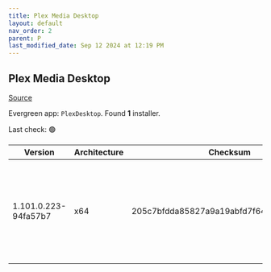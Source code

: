 ```yaml
---
title: Plex Media Desktop
layout: default
nav_order: 2
parent: P
last_modified_date: Sep 12 2024 at 12:19 PM
---
```


## Plex Media Desktop

[Source](https://www.plex.tv/media-server-downloads/)

Evergreen app: `PlexDesktop`. Found **1** installer.

Last check: 🟢

| Version              | Architecture | Checksum                                 | URI                                                                                                                                                                                                                  |
| -------------------- | ------------ | ---------------------------------------- | -------------------------------------------------------------------------------------------------------------------------------------------------------------------------------------------------------------------- |
| 1.101.0.223-94fa57b7 | x64          | 205c7bfdda85827a9a19abfd7f6444c283e64810 | [https://downloads.plex.tv/plex-desktop/1.101.0.223-94fa57b7/windows/Plex-1.101.0.223-94fa57b7-x86_64.exe](https://downloads.plex.tv/plex-desktop/1.101.0.223-94fa57b7/windows/Plex-1.101.0.223-94fa57b7-x86_64.exe) |

